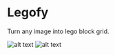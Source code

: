 # Legofy
Turn any image into lego block grid.

![alt text](https://github.com/oleh-zayats/Legofy/blob/master/00-original.jpg)
![alt text](https://github.com/oleh-zayats/Legofy/blob/master/01-render.png)

